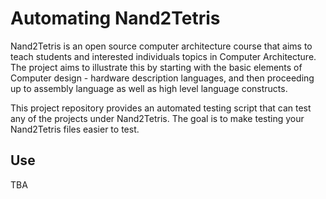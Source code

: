 # Automating Nand2Tetris #

Nand2Tetris is an open source computer architecture course that aims to teach students and interested individuals topics in Computer 
Architecture. The project aims to illustrate this by starting with the basic elements of Computer design - hardware description 
languages, and then proceeding up to assembly language as well as high level language constructs.

This project repository provides an automated testing script that can test any of the projects under Nand2Tetris. The 
goal is to make testing your Nand2Tetris files easier to test. 

## Use ##

TBA
